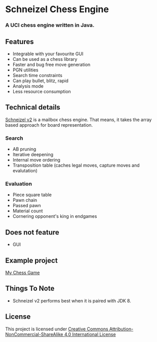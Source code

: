 
# Schneizel Chess Engine

### **A UCI chess engine written in Java.**


## Features

 - Integrable with your favourite GUI
 - Can be used as a chess library
 - Faster and bug free move generation
 - PGN utilities
 - Search time constraints
 - Can play bullet, blitz, rapid
 - Analysis mode
 - Less resource consumption

## Technical details
[Schneizel v2](https://github.com/mubashirtanveerayon/Schneizel-v2) is a mailbox chess engine. That means, it takes the array based approach for board representation.

### Search
 - AB pruning
 - Iterative deepening
 - Internal move ordering
 - Transposition table (caches legal moves, capture moves and evalutation)

### Evaluation
 - Piece square table
 - Pawn chain
 - Passed pawn
 - Material count
 - Cornering opponent's king in endgames

## Does not feature

 - GUI

## Example project
[My Chess Game](https://github.com/mubashirtanveerayon/ChessGame)

## Things To Note
 - Schneizel v2 performs best when it is paired with JDK 8.

## License
This project is licensed under [Creative Commons Attribution-NonCommercial-ShareAlike 4.0 International License](https://creativecommons.org/licenses/by-nc-sa/4.0/)

